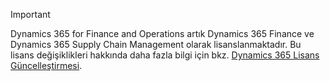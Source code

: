 > [!IMPORTANT]
> Dynamics 365 for Finance and Operations artık Dynamics 365 Finance ve Dynamics 365 Supply Chain Management olarak lisanslanmaktadır. Bu lisans değişiklikleri hakkında daha fazla bilgi için bkz. [Dynamics 365 Lisans Güncelleştirmesi](https://docs.microsoft.com/dynamics365/licensing/update).